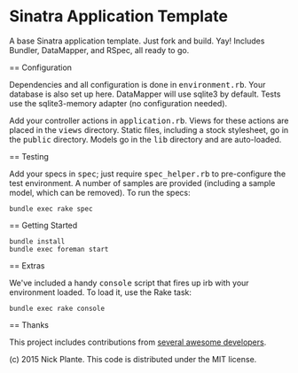 # Sinatra Application Template

A base Sinatra application template. Just fork and build. Yay!
Includes Bundler, DataMapper, and RSpec, all ready to go.

== Configuration

Dependencies and all configuration is done in <tt>environment.rb</tt>. Your
database is also set up here. DataMapper will use sqlite3 by default. Tests
use the sqlite3-memory adapter (no configuration needed).

Add your controller actions in <tt>application.rb</tt>. Views for these actions
are placed in the <tt>views</tt> directory. Static files, including a stock
stylesheet, go in the <tt>public</tt> directory. Models go in the <tt>lib</tt>
directory and are auto-loaded.

== Testing

Add your specs in <tt>spec</tt>; just require <tt>spec_helper.rb</tt> to
pre-configure the test environment. A number of samples are provided (including
a sample model, which can be removed). To run the specs:

    bundle exec rake spec

== Getting Started

    bundle install
    bundle exec foreman start

== Extras

We've included a handy <tt>console</tt> script that fires up irb with your
environment loaded. To load it, use the Rake task:

    bundle exec rake console

== Thanks

This project includes contributions from [several awesome developers](https://github.com/zapnap/sinatra-template/graphs/contributors).

(c) 2015 Nick Plante. This code is distributed under the MIT license.
